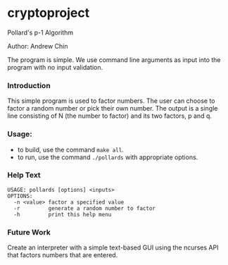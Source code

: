 # cryptoproject

Pollard's p-1 Algorithm

Author: Andrew Chin

The program is simple. We use command line arguments as input into the program with no input validation.

### Introduction
This simple program is used to factor numbers. The user can choose to factor a random number or pick their own number. The output is a single line consisting of N (the number to factor) and its two factors, p and q.

### Usage:
- to build, use the command `make all`.
- to run, use the command `./pollards` with appropriate options.

### Help Text
```
USAGE: pollards [options] <inputs>
OPTIONS:
  -n <value> factor a specified value
  -r         generate a random number to factor
  -h         print this help menu
```

### Future Work
Create an interpreter with a simple text-based GUI using the ncurses API that factors numbers that are entered.
